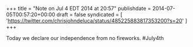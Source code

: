 +++
title = "Note on Jul 4 EDT 2014 at 20:57"
publishdate = 2014-07-05T00:57:20+00:00
draft = false
syndicated = [ 'https://twitter.com/chrisjohndeluca/status/485225883817353200?s=20' ]
+++

Today we declare our independence from no fireworks. #July4th
